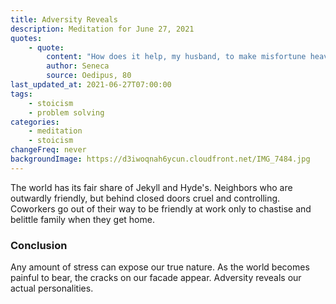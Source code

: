 ```yaml
---
title: Adversity Reveals
description: Meditation for June 27, 2021
quotes:
    - quote:
        content: "How does it help, my husband, to make misfortune heavier by complaining about it? This is more fit for a king — to seize your adversities head on. The more precarious his situation, the more imminent his fall from power, the more firmly he should be resolved to stand and fight. It isn't manly to retreat from fortune."
        author: Seneca
        source: Oedipus, 80
last_updated_at: 2021-06-27T07:00:00
tags:
    - stoicism
    - problem solving
categories:
    - meditation
    - stoicism
changeFreq: never
backgroundImage: https://d3iwoqnah6ycun.cloudfront.net/IMG_7484.jpg
---
```


The world has its fair share of Jekyll and Hyde's. Neighbors who are outwardly friendly, but behind closed doors cruel 
and controlling. Coworkers go out of their way to be friendly at work only to chastise and belittle family when they get 
home.

### Conclusion

Any amount of stress can expose our true nature. As the world becomes painful to bear, the cracks on our facade appear. 
Adversity reveals our actual personalities.
